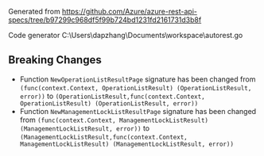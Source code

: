 
Generated from https://github.com/Azure/azure-rest-api-specs/tree/b97299c968df5f99b724bd1231fd2161731d3b8f

Code generator C:\Users\dapzhang\Documents\workspace\autorest.go

## Breaking Changes

- Function `NewOperationListResultPage` signature has been changed from `(func(context.Context, OperationListResult) (OperationListResult, error))` to `(OperationListResult,func(context.Context, OperationListResult) (OperationListResult, error))`
- Function `NewManagementLockListResultPage` signature has been changed from `(func(context.Context, ManagementLockListResult) (ManagementLockListResult, error))` to `(ManagementLockListResult,func(context.Context, ManagementLockListResult) (ManagementLockListResult, error))`

